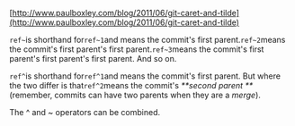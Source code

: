 [http://www.paulboxley.com/blog/2011/06/git-caret-and-tilde](http://www.paulboxley.com/blog/2011/06/git-caret-and-tilde)

`ref~`is shorthand for`ref~1`and means the commit's first parent.`ref~2`means the commit's first parent's first parent.`ref~3`means the commit's first parent's first parent's first parent. And so on.

`ref^`is shorthand for`ref^1`and means the commit's first parent. But where the two differ is that`ref^2`means the commit's _**second parent **_\(remember, commits can have two parents when they are a _merge_\).

The ^ and ~ operators can be combined.

